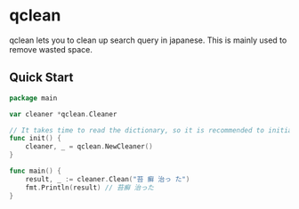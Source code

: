 # qclean

qclean lets you to clean up search query in japanese. This is mainly used to remove wasted space.

## Quick Start

```go
package main

var cleaner *qclean.Cleaner

// It takes time to read the dictionary, so it is recommended to initialize Cleaner in the init function.
func init() {
	cleaner, _ = qclean.NewCleaner()
}

func main() {
	result, _ := cleaner.Clean("苔 癬 治っ た")
	fmt.Println(result) // 苔癬 治った
}
```

